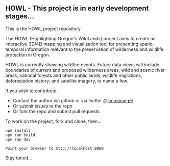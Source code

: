 ## HOWL - This project is in early development stages...

This is the HOWL project repository.

The HOWL (Highlighting Oregon's WildLands) project aims to create an interactive 3D/4D mapping and visualization tool for presenting spatio-temporal information relevant to the preservation of wilderness and wildlife protection in Oregon.

HOWL is currently showing wildfire events. Future data views will include boundaries of current and proposed wilderness areas, wild and scenic river areas, national forests and other public lands, wildlife migrations, deforestation history, and satellite imagery, to name a few.
          
If you wish to contribute:

* Contact the author via github or via twitter [@jimmieangel](https://twitter.com/jimmieangel)
* Or submit issues to the repo
* Or fork the repo and submit pull requests

To work on the project, fork and clone, then...

```
npm install
npm run build
npm run dev

Point your browser to http://localhost:8080
```


Stay tuned...